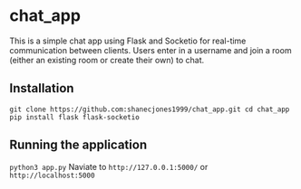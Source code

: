 # chat_app

This is a simple chat app using Flask and Socketio for real-time communication between clients. Users enter in a username and join a room 
(either an existing room or create their own) to chat.

## Installation
`git clone https://github.com:shanecjones1999/chat_app.git
cd chat_app
pip install flask flask-socketio`

## Running the application
`python3 app.py`
Naviate to `http://127.0.0.1:5000/` or `http://localhost:5000`
